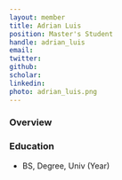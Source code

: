 ```yaml
---
layout: member
title: Adrian Luis
position: Master's Student
handle: adrian_luis
email: 
twitter:
github:
scholar: 
linkedin: 
photo: adrian_luis.png
---
```


### Overview


### Education
- BS, Degree, Univ (Year)